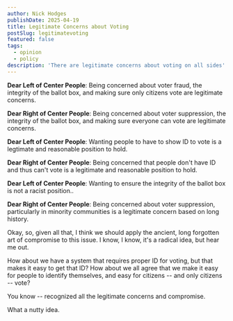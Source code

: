 ```yaml
---
author: Nick Hodges
publishDate: 2025-04-19
title: Legitimate Concerns about Voting
postSlug: legitimatevoting
featured: false
tags:
  - opinion
  - policy
description: 'There are legitimate concerns about voting on all sides'
---
```


**Dear Left of Center People**: Being concerned about voter fraud, the integrity of the ballot box, and making sure only citizens vote are legitimate concerns.

**Dear Right of Center People**: Being concerned about voter suppression, the integrity of the ballot box, and making sure everyone can vote are legitimate concerns.

**Dear Left of Center People**:  Wanting people to have to show ID to vote is a legtimate and reasonable position to hold.

**Dear Right of Center People**:  Being concerned that people don't have ID and thus can't vote is a legitimate and reasonable position to hold.

**Dear Left of Center People**:  Wanting to ensure the integrity of the ballot box is not a racist position..

**Dear Right of Center People**:  Being concerned about voter suppression, particularly in minority communities is a legitimate concern based on long history.

Okay, so, given all that, I think we should apply the ancient, long forgotten art of compromise to this issue. I know, I know, it's a radical idea, but hear me out.

How about we have a system that requires proper ID for voting, but that makes it easy to get that ID?  How about we all agree that we make it easy for people to identify themselves, and easy for citizens -- and only citizens -- vote?

You know -- recognized all the legitimate concerns and compromise.

What a nutty idea.